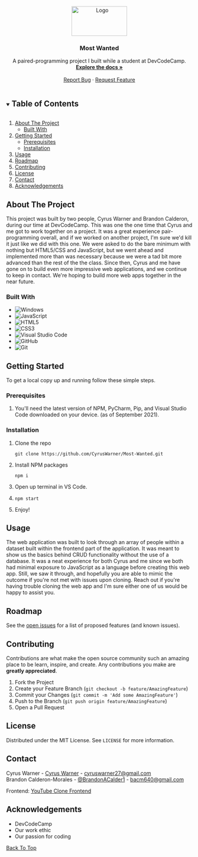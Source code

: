   <!--
*** Thanks for checking out the Best-README-Template. If you have a suggestion
*** that would make this better, please fork the repo and create a pull request
*** or simply open an issue with the tag "enhancement".
*** Thanks again! Now go create something AMAZING! :D
***
***
***
*** To avoid retyping too much info. Do a search and replace for the following:
*** github_username, repo_name, twitter_handle, email, project_title, project_description
-->



<!-- PROJECT SHIELDS -->
<!--
*** I'm using markdown "reference style" links for readability.
*** Reference links are enclosed in brackets [ ] instead of parentheses ( ).
*** See the bottom of this document for the declaration of the reference variables
*** for contributors-url, forks-url, etc. This is an optional, concise syntax you may use.
*** https://www.markdownguide.org/basic-syntax/#reference-style-links
-->
<!-- [![Contributors][contributors-shield]][contributors-url]
[![Forks][forks-shield]][forks-url]
[![Stargazers][stars-shield]][stars-url]
[![Issues][issues-shield]][issues-url]
[![MIT License][license-shield]][license-url]
[![LinkedIn][linkedin-shield]][linkedin-url]
 -->

<!-- PROJECT LOGO -->
<br />
<p id="top" align="center">
  <a href="https://github.com/CyrusWarner/Most-Wanted">
    <img src="https://user-images.githubusercontent.com/62074841/133540844-a3f81d95-14bd-43df-878c-5d1f643f1c1a.png" alt="Logo" width="150" height="80">
  </a>

  <h3 align="center">Most Wanted</h3>

  <p align="center">
    A paired-programming project I built while a student at DevCodeCamp.
    <br />
    <a href="#about-the-project"><strong>Explore the docs »</strong></a>
    <br />
    <br />
<!--<a href="https://ba-calderonmorales.github.io/Most-Wanted/">View Demo</a>
    · -->
    <a href="https://github.com/CyrusWarner/Most-Wanted/issues">Report Bug</a>
    ·
    <a href="https://github.com/CyrusWarner/Most-Wanted/issues">Request Feature</a>
  </p>
</p>



<!-- TABLE OF CONTENTS -->
<details open="open">
  <summary><h2 style="display: inline-block">Table of Contents</h2></summary>
  <ol>
    <li>
      <a href="#about-the-project">About The Project</a>
      <ul>
        <li><a href="#built-with">Built With</a></li>
      </ul>
    </li>
    <li>
      <a href="#getting-started">Getting Started</a>
      <ul>
        <li><a href="#prerequisites">Prerequisites</a></li>
        <li><a href="#installation">Installation</a></li>
      </ul>
    </li>
    <li><a href="#usage">Usage</a></li>
    <li><a href="#roadmap">Roadmap</a></li>
    <li><a href="#contributing">Contributing</a></li>
    <li><a href="#license">License</a></li>
    <li><a href="#contact">Contact</a></li>
    <li><a href="#acknowledgements">Acknowledgements</a></li>
  </ol>
</details>



<!-- ABOUT THE PROJECT -->
## About The Project
<!-- Insert image snippet of project -->

<p>
 This project was built by two people, Cyrus Warner and Brandon Calderon, during our time at DevCodeCamp. This was one the one time 
 that Cyrus and me got to work together on a project. It was a great experience pair-programming overall, and if we worked on another 
 project, I'm sure we'd kill it just like we did with this one. We were asked to do the bare minimum with nothing but HTML5/CSS and 
 JavaScript, but we went ahead and implemented more than was necessary because we were a tad bit more advanced than the rest of the 
 the class. Since then, Cyrus and me have gone on to build even more impressive web applications, and we continue to keep in contact. 
 We're hoping to build more web apps together in the near future.
</p>
<!-- Here's a blank template to get started:
**To avoid retyping too much info. Do a search and replace with your text editor for the following:**
`CyrusWarner or BA-CalderonMorales`, `Most-Wanted`, `twitter_handle`, `email`, `project_title`, `project_description` -->


### Built With
<div id="built-with"></div>

* ![Windows](https://img.shields.io/badge/Windows-0078D6?style=for-the-badge&logo=windows&logoColor=white)
* ![JavaScript](https://img.shields.io/badge/javascript-%23323330.svg?style=for-the-badge&logo=javascript&logoColor=%23F7DF1E)
* ![HTML5](https://img.shields.io/badge/html5-%23E34F26.svg?style=for-the-badge&logo=html5&logoColor=white)
* ![CSS3](https://img.shields.io/badge/css3-%231572B6.svg?style=for-the-badge&logo=css3&logoColor=white)
* ![Visual Studio Code](https://img.shields.io/badge/Visual%20Studio%20Code-0078d7.svg?style=for-the-badge&logo=visual-studio-code&logoColor=white)
* ![GitHub](https://img.shields.io/badge/github-%23121011.svg?style=for-the-badge&logo=github&logoColor=white)
* ![Git](https://img.shields.io/badge/git-%23F05033.svg?style=for-the-badge&logo=git&logoColor=white)

<!-- GETTING STARTED -->
## Getting Started

To get a local copy up and running follow these simple steps.

### Prerequisites

1. You'll need the latest version of NPM, PyCharm, Pip, and Visual Studio Code downloaded on your device. (as of September 2021).

### Installation

1. Clone the repo

   `git clone https://github.com/CyrusWarner/Most-Wanted.git`

2. Install NPM packages
   
   `npm i`

3. Open up terminal in VS Code.
4. `npm start`
5. Enjoy!

<!-- USAGE EXAMPLES -->
## Usage

The web application was built to look through an array of people within a dataset built within the frontend part of the application. 
It was meant to show us the basics behind CRUD functionality without the use of a database. It was a neat experience for both Cyrus and me 
since we both had minimal exposure to JavaScript as a language before creating this web app. Still, we saw it through, and hopefully you 
are able to mimic the outcome if you're not met with issues upon cloning. Reach out if you're having trouble cloning the web app and I'm 
sure either one of us would be happy to assist you.


<!-- ROADMAP -->
## Roadmap

See the [open issues](https://github.com/CyrusWarner/Most-Wanted/issues) for a list of proposed features (and known issues).



<!-- CONTRIBUTING -->
## Contributing

Contributions are what make the open source community such an amazing place to be learn, inspire, and create. Any contributions you make are **greatly appreciated**. 

1. Fork the Project
2. Create your Feature Branch (`git checkout -b feature/AmazingFeature`)
3. Commit your Changes (`git commit -m 'Add some AmazingFeature'`)
4. Push to the Branch (`git push origin feature/AmazingFeature`)
5. Open a Pull Request

<!-- LICENSE -->
## License

Distributed under the MIT License. See `LICENSE` for more information.



<!-- CONTACT -->
## Contact

Cyrus Warner - [Cyrus Warner](https://www.linkedin.com/in/cyrus-warner)  - cyruswarner27@gmail.com
<br/>
Brandon Calderon-Morales - [@BrandonACalder1](https://twitter.com/BrandonACalder1) - bacm640@gmail.com

Frontend: [YouTube Clone Frontend](https://github.com/CyrusWarner/Most-Wanted)


<!-- ACKNOWLEDGEMENTS -->
## Acknowledgements

* DevCodeCamp
* Our work ethic
* Our passion for coding

<a href="#top">Back To Top</a>
